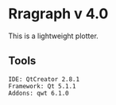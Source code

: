 Rragraph v 4.0
==============

This is a lightweight plotter.

Tools
---------
    IDE: QtCreator 2.8.1
    Framework: Qt 5.1.1 
    Addons: qwt 6.1.0
